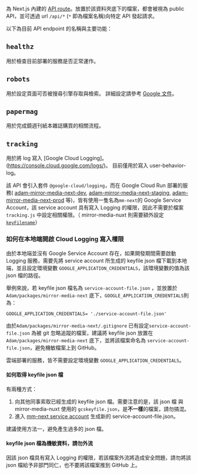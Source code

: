 為 Next.js 內建的 [API route](https://nextjs.org/docs/pages/building-your-application/routing/api-routes)。放置於該資料夾底下的檔案，都會被視為 public API，並可透過 url `/api/*` (`*` 即為檔案名稱)向特定 API 發起請求。

以下為目前 API endpoint 的名稱與主要功能：

## `healthz`

用於檢查目前部署的服務是否正常運作。

## `robots`

用於設定頁面可否被搜尋引擎存取與檢索。
詳細設定請參考 [Google 文件](https://developers.google.com/search/docs/crawling-indexing/robots/intro?hl=zh-tw)。

## `papermag`

用於完成鏡週刊紙本雜誌購買的相關流程。

## `tracking`

用於將 log 寫入 [Google Cloud Logging]。(https://console.cloud.google.com/logs/)。
目前僅用於寫入 user-behavior-log。

該 API 會引入套件 `@google-cloud/logging`，而在 Google Cloud Run 部署的服務( [adam-mirror-media-next-dev](https://console.cloud.google.com/run/detail/asia-east1/adam-mirror-media-next-dev/metrics?project=mirrormedia-1470651750304), [adam-mirror-media-next-staging](https://console.cloud.google.com/run/detail/asia-east1/adam-mirror-media-next-staging/metrics?project=mirrormedia-1470651750304), [adam-mirror-media-next-prod](https://console.cloud.google.com/run/detail/asia-east1/adam-mirror-media-next-prod/metrics?project=mirrormedia-1470651750304) 等)，皆有使用一隻名為`mm-next`的 Google Service Account，該 service account 具有寫入 Logging 的權限，因此不需要於檔案 `tracking.js` 中設定相關權限。（ mirror-media-nuxt 則需要額外設定[`keyFilename`](https://github.com/mirror-media/mirror-media-nuxt/blob/b9949345c89dd09c4fc91e029393e363b94f5558/api/tracking.js#L7)）

### 如何在本地端開啟 Cloud Logging 寫入權限

由於本地端並沒有 Google Service Account 存在，如果開發期間需要啟動 Logging 服務，需要先將 service account 所生成的 keyfile json 檔下載到本地端，並且設定環境變數 `GOOGLE_APPLICATION_CREDENTIALS`，該環境變數的值為該 json 檔的路徑。

舉例來說，若 keyfile json 檔名為 `service-account-file.json` ，並放置於 `Adam/packages/mirror-media-next` 底下，`GOOGLE_APPLICATION_CREDENTIALS`則為：

```
GOOGLE_APPLICATION_CREDENTIALS= './service-account-file.json'
```

由於`Adam/packages/mirror-media-next/.gitignore` 已有設定`service-account-file.json` 為被 git 忽略追蹤的檔案，建議將 keyfile json 放置在`Adam/packages/mirror-media-next` 底下，並將該檔案命名為 `service-account-file.json`，避免機敏檔案上到 GitHub。

雲端部署的服務，皆不需要設定環境變數 `GOOGLE_APPLICATION_CREDENTIALS`。

#### 如何取得 keyfile json 檔

有兩種方式：

1. 向其他同事索取已經生成的 keyfile json 檔。需要注意的是，該 json 檔 與 mirror-media-nuxt 使用的 `gcskeyfile.json`，是**不一樣**的檔案，請勿搞混。
2. 進入 [mm-next service account](https://console.cloud.google.com/iam-admin/serviceaccounts/details/100545292663403155422/keys?project=mirrormedia-1470651750304) 生成新的 service-account-file.json。

建議使用方法一，避免產生過多的 json 檔。

#### keyfile json 檔為機敏資料，請勿外流

因該 json 檔具有寫入 Logging 的權限，若該檔案外流將造成安全問題，請勿將該 json 檔給予非部門同仁，也不要將該檔案推到 GitHub 上。
